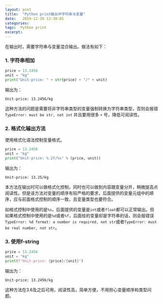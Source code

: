 ```yaml
---
layout: post
title:  "Python print输出中字符串与变量"
date:   2019-12-30 13:30:05
categories: 
tags:  Python print
excerpt: 
---
```


在输出时，需要字符串与变量混合输出。做法有如下：

### 1. 字符串相加

```python
price = 13.2456
unit = "kg"
print("Unit-price: " + str(price) + "/" + unit)
```
输出为：

```
Unit-price: 13.2456/kg
```

这种方法的问题是需要将非字符串类型的变量强制转换为字符串类型，否则会报错 ```TypeError: must be str, not int``` 并且要用很多 ```+``` 号，降低可阅读性。


### 2. 格式化输出方法

使用格式化语法控制变量格式。

```python
price = 13.2456
unit = "kg"
print("Unit-price: %.2f/%s" % (price, unit))
```

输出为：

```
Unit-price: 13.25/kg
```

本方法在输出时可以做格式化控制，同时也可以做到内容跟变量分开，稍微提高点阅读性。但是该方法对变量的顺序有较严格的要求，后面提供的变量元组中的顺序，应与前面格式控制的顺序一致，且变量类型也要符合。

如格式控制中使用的是```%s```，后面提供的变量是```int```或者```float```都可以正常输出。但如果格式控制中使用的是```%d```或者```%f```，后面给的变量却是字符串的话，则会报错误```TypeError: %d format: a number is required, not str```或者```TypeError: must be real number, not str```。

### 3. 使用f-string

```python
price = 13.2456
unit = "kg"
print(f"Unit-price: {price}/{unit}")
```

输出为：

```
Unit-price: 13.2456/kg
```

这种方法在3.6及之后可用，阅读性高，简单方便，不用担心变量顺序和类型问题。
